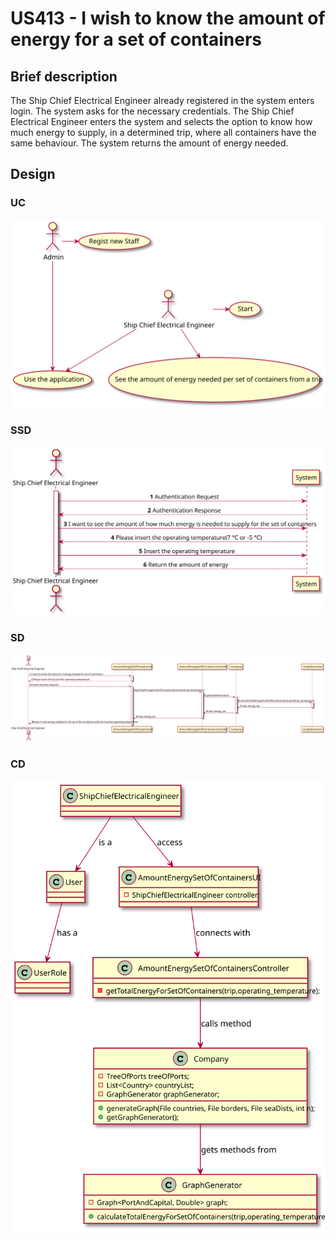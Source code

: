# US413 - I wish to know the amount of energy for a set of containers

## Brief description

The Ship Chief Electrical Engineer already registered in the system enters login. The system asks for the necessary credentials. The Ship Chief Electrical Engineer enters the system and selects the option to know how much energy to
supply, in a determined trip, where all containers have the same behaviour. The system returns the amount of energy needed.

## Design

### UC

![](US413_UC.svg)

### SSD

![](US413_SSD.svg)

### SD

![](US413_SD.svg)

### CD

![](US413_CD.svg)

